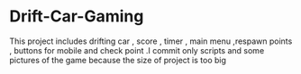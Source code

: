 # Drift-Car-Gaming
This project includes drifting car , score , timer , main menu ,respawn points , buttons for mobile and check point
.I commit only scripts and some pictures of the game because the size of project is too big 
